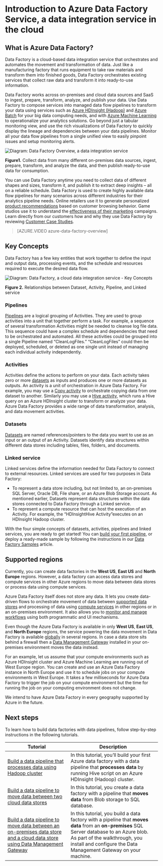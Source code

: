 <properties 
	pageTitle="Introduction to Data Factory, a data integration service | Microsoft Azure" 
	description="Learn what Azure Data Factory is: A cloud data integration service that orchestrates and automates movement and transformation of data." 
	keywords="data integration, cloud data integration, what is azure data factory"
	services="data-factory" 
	documentationCenter="" 
	authors="spelluru" 
	manager="jhubbard" 
	editor="monicar"/>

<tags 
	ms.service="data-factory" 
	ms.workload="data-services" 
	ms.tgt_pltfrm="na" 
	ms.devlang="na" 
	ms.topic="get-started-article" 
	ms.date="09/08/2016" 
	ms.author="spelluru"/>

# Introduction to Azure Data Factory Service, a data integration service in the cloud

## What is Azure Data Factory? 
Data Factory is a cloud-based data integration service that orchestrates and automates the movement and transformation of data. Just like a manufacturing factory that runs equipment to take raw materials and transform them into finished goods, Data Factory orchestrates existing services that collect raw data and transform it into ready-to-use information. 

Data Factory works across on-premises and cloud data sources and SaaS to ingest, prepare, transform, analyze, and publish your data. Use Data Factory to compose services into managed data flow pipelines to transform your data using services such as [Azure HDInsight (Hadoop)](http://azure.microsoft.com/documentation/services/hdinsight/) and [Azure Batch](https://azure.microsoft.com/documentation/services/batch/) for your big data computing needs, and with [Azure Machine Learning](https://azure.microsoft.com/documentation/services/machine-learning/) to operationalize your analytics solutions. Go beyond just a tabular monitoring view, and use the rich visualizations of Data Factory to quickly display the lineage and dependencies between your data pipelines. Monitor all your data flow pipelines from a single unified view to easily pinpoint issues and setup monitoring alerts.

![Diagram: Data Factory Overview, a data integration service](./media/data-factory-introduction/what-is-azure-data-factory.png)

**Figure1.** Collect data from many different on-premises data sources, ingest, prepare, transform, and analyze the data, and then publish ready-to-use data for consumption.

You can use Data Factory anytime you need to collect data of different shapes and sizes, transform it, and publish it to extract deep insights – all on a reliable schedule. Data Factory is used to create highly available data flow pipelines for many scenarios across different industries for their analytics pipeline needs. Online retailers use it to generate personalized [product recommendations](data-factory-product-reco-usecase.md) based on customer browsing behavior. Game studios use it to understand the [effectiveness of their marketing](data-factory-customer-profiling-usecase.md) campaigns. Learn directly from our customers how and why they use Data Factory by reviewing [Customer Case Studies](data-factory-customer-case-studies.md). 

> [AZURE.VIDEO azure-data-factory-overview]

## Key Concepts

Data Factory has a few key entities that work together to define the input and output data, processing events, and the schedule and resources required to execute the desired data flow.

![Diagram: Data Factory, a cloud data integration service - Key Concepts](./media/data-factory-introduction/data-integration-service-key-concepts.png)

**Figure 2.** Relationships between Dataset, Activity, Pipeline, and Linked service

### Pipelines
[Pipelines](data-factory-create-pipelines.md) are a logical grouping of Activities. They are used to group activities into a unit that together perform a task. For example, a sequence of several transformation Activities might be needed to cleanse log file data. This sequence could have a complex schedule and dependencies that need to be orchestrated and automated. All these activities could be grouped into a single Pipeline named “CleanLogFiles.” “CleanLogFiles” could then be deployed, scheduled, or deleted as one single unit instead of managing each individual activity independently.

### Activities
Activities define the actions to perform on your data. Each activity takes zero or more [datasets](data-factory-create-datasets.md) as inputs and produces one or more datasets as outputs. An activity is a unit of orchestration in Azure Data Factory. For example, you may use a [Copy activity](data-factory-data-movement-activities.md) to orchestrate copying data from one dataset to another. Similarly you may use a [Hive activity](data-factory-data-transformation-activities.md), which runs a Hive query on an Azure HDInsight cluster to transform or analyze your data. Azure Data Factory provides a wide range of data transformation, analysis, and data movement activities. 

### Datasets
[Datasets](data-factory-create-datasets.md) are named references/pointers to the data you want to use as an input or an output of an Activity. Datasets identify data structures within different data stores including tables, files, folders, and documents.

### Linked service
Linked services define the information needed for Data Factory to connect to external resources. Linked services are used for two purposes in Data Factory:

- To represent a data store including, but not limited to, an on-premises SQL Server, Oracle DB, File share, or an Azure Blob Storage account. As mentioned earlier, Datasets represent data structures within the data stores connected to Data Factory through a Linked service.
- To represent a compute resource that can host the execution of an Activity. For example, the “HDInsightHive Activity”executes on an HDInsight Hadoop cluster.

With the four simple concepts of datasets, activities, pipelines and linked services, you are ready to get started! You can [build your first pipeline](data-factory-build-your-first-pipeline.md), or deploy a ready-made sample by following the instructions in our [Data Factory Samples](data-factory-samples.md) article. 

## Supported regions
Currently, you can create data factories in the **West US**, **East US** and **North Europe** regions. However, a data factory can access data stores and compute services in other Azure regions to move data between data stores or process data using compute services. 

Azure Data Factory itself does not store any data. It lets you create data-driven flows to orchestrate movement of data between [supported data stores](data-factory-data-movement-activities.md#supported-data-stores) and processing of data using [compute services](data-factory-compute-linked-services.md) in other regions or in an on-premises environment. It also allows you to [monitor and manage workflows](data-factory-monitor-manage-pipelines.md) using both programmatic and UI mechanisms. 

Even though the Azure Data Factory is available in only **West US**, **East US**, and **North Europe** regions, the service powering the data movement in Data Factory is available [globally](data-factory-data-movement-activities.md#global) in several regions. In case a data store sits behind a firewall then a [Data Management Gateway](data-factory-move-data-between-onprem-and-cloud.md) installed in your on-premises environment moves the data instead. 

For an example, let us assume that your compute environments such as Azure HDInsight cluster and Azure Machine Learning are running out of West Europe region. You can create and use an Azure Data Factory instance in North Europe and use it to schedule jobs on your compute environments in West Europe. It takes a few milliseconds for Azure Data Factory to trigger the job on your compute environment but the time for running the job on your computing environment does not change.

We intend to have Azure Data Factory in every geography supported by Azure in the future.
  
## Next steps
To learn how to build data factories with data pipelines, follow step-by-step instructions in the following tutorials. 

Tutorial | Description
-------- | -----------
[Build a data pipeline that processes data using Hadoop cluster](data-factory-build-your-first-pipeline.md) | In this tutorial, you’ll build your first Azure data factory with a data pipeline that **processes data** by running Hive script on an Azure HDInsight (Hadoop) cluster. |
[Build a data pipeline to move data between two cloud data stores](data-factory-copy-data-from-azure-blob-storage-to-sql-database.md) | In this tutorial, you create a data factory with a pipeline that **moves data** from Blob storage to SQL database.
[Build a data pipeline to move data between an on-premises data store and a cloud data store using Data Management Gateway](data-factory-move-data-between-onprem-and-cloud.md) | In this tutorial, you build a data factory with a pipeline that **moves data** from an **on-premises** SQL Server database to an Azure blob. As part of the walkthrough, you install and configure the Data Management Gateway on your machine. 
